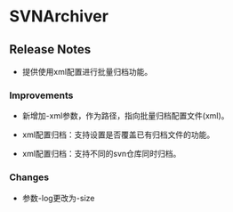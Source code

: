 # SVNArchiver

## Release Notes

+ 提供使用xml配置进行批量归档功能。

### Improvements

+ 新增加-xml参数，作为路径，指向批量归档配置文件(xml)。

+ xml配置归档：支持设置是否覆盖已有归档文件的功能。

+ xml配置归档：支持不同的svn仓库同时归档。

### Changes

+ 参数-log更改为-size
